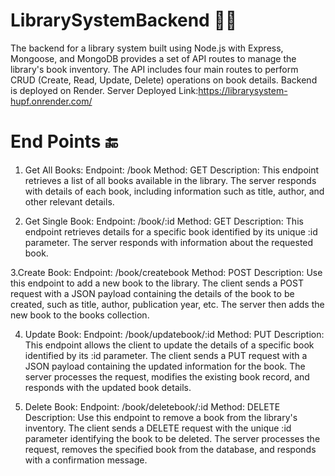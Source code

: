 # LibrarySystemBackend 📖💾

The backend for a library system built using Node.js with Express, Mongoose, and MongoDB provides a set of API routes to manage the library's book inventory. The API includes four main routes to perform CRUD (Create, Read, Update, Delete) operations on book details.
Backend is deployed on Render.
Server Deployed Link:https://librarysystem-hupf.onrender.com/

# End Points 🔚
1. Get All Books:
Endpoint: /book
Method: GET
Description: This endpoint retrieves a list of all books available in the library. The server responds with details of each book, including information such as title, author, and other relevant details.

2. Get Single Book:
Endpoint: /book/:id
Method: GET
Description: This endpoint retrieves details for a specific book identified by its unique :id parameter. The server responds with information about the requested book.

3.Create Book:
Endpoint: /book/createbook
Method: POST
Description: Use this endpoint to add a new book to the library. The client sends a POST request with a JSON payload containing the details of the book to be created, such as title, author, publication year, etc. The server then adds the new book to the books collection.

4. Update Book:
Endpoint: /book/updatebook/:id
Method: PUT
Description: This endpoint allows the client to update the details of a specific book identified by its :id parameter. The client sends a PUT request with a JSON payload containing the updated information for the book. The server processes the request, modifies the existing book record, and responds with the updated book details.

5. Delete Book:
Endpoint: /book/deletebook/:id
Method: DELETE
Description: Use this endpoint to remove a book from the library's inventory. The client sends a DELETE request with the unique :id parameter identifying the book to be deleted. The server processes the request, removes the specified book from the database, and responds with a confirmation message.
